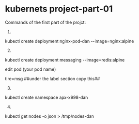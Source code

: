 # kubernets project-part-01
Commands of the first part of the projct:

1.
kubectl create deployment nginx-pod-dan --image=nginx:alpine

2.
kubectl create deployment messaging --image=redis:alpine

edit pod (your pod name)
  
tire=msg ##under the label section copy this##

3.
kubectl create namespace apx-x998-dan

4.
kubectl get nodes -o json > /tmp/nodes-dan
